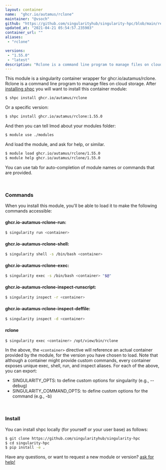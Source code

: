 ```yaml
---
layout: container
name:  "ghcr.io/autamus/rclone"
maintainer: "@vsoch"
github: "https://github.com/singularityhub/singularity-hpc/blob/main/registry/ghcr.io/autamus/rclone/container.yaml"
updated_at: "2021-04-21 05:54:57.235903"
container_url: ""
aliases:
 - "rclone"

versions:
 - "1.55.0"
 - "latest"
description: "Rclone is a command line program to manage files on cloud storage."
---
```


This module is a singularity container wrapper for ghcr.io/autamus/rclone.
Rclone is a command line program to manage files on cloud storage.
After [installing shpc](#install) you will want to install this container module:

```bash
$ shpc install ghcr.io/autamus/rclone
```

Or a specific version:

```bash
$ shpc install ghcr.io/autamus/rclone:1.55.0
```

And then you can tell lmod about your modules folder:

```bash
$ module use ./modules
```

And load the module, and ask for help, or similar.

```bash
$ module load ghcr.io/autamus/rclone/1.55.0
$ module help ghcr.io/autamus/rclone/1.55.0
```

You can use tab for auto-completion of module names or commands that are provided.

<br>

### Commands

When you install this module, you'll be able to load it to make the following commands accessible:

#### ghcr.io-autamus-rclone-run:

```bash
$ singularity run <container>
```

#### ghcr.io-autamus-rclone-shell:

```bash
$ singularity shell -s /bin/bash <container>
```

#### ghcr.io-autamus-rclone-exec:

```bash
$ singularity exec -s /bin/bash <container> "$@"
```

#### ghcr.io-autamus-rclone-inspect-runscript:

```bash
$ singularity inspect -r <container>
```

#### ghcr.io-autamus-rclone-inspect-deffile:

```bash
$ singularity inspect -d <container>
```


#### rclone
       
```bash
$ singularity exec <container> /opt/view/bin/rclone
```



In the above, the `<container>` directive will reference an actual container provided
by the module, for the version you have chosen to load. Note that although a container
might provide custom commands, every container exposes unique exec, shell, run, and
inspect aliases. For each of the above, you can export:

 - SINGULARITY_OPTS: to define custom options for singularity (e.g., --debug)
 - SINGULARITY_COMMAND_OPTS: to define custom options for the command (e.g., -b)

<br>
  
### Install

You can install shpc locally (for yourself or your user base) as follows:

```bash
$ git clone https://github.com/singularityhub/singularity-hpc
$ cd singularity-hpc
$ pip install -e .
```

Have any questions, or want to request a new module or version? [ask for help!](https://github.com/singularityhub/singularity-hpc/issues)